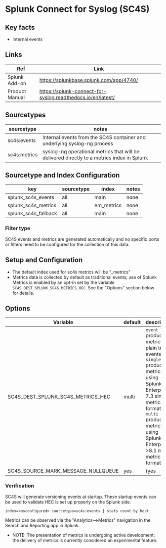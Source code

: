 # Splunk Connect for Syslog (SC4S)

## Key facts

* Internal events

## Links

| Ref            | Link                                                                                                    |
|----------------|---------------------------------------------------------------------------------------------------------|
| Splunk Add-on  | <https://splunkbase.splunk.com/app/4740/>                                                                 |
| Product Manual | <https://splunk-connect-for-syslog.readthedocs.io/en/latest/>  |

## Sourcetypes

| sourcetype     | notes                                                                                                   |
|----------------|---------------------------------------------------------------------------------------------------------|
| sc4s:events    | Internal events from the SC4S container and underlying syslog-ng process                                |
| sc4s:metrics   | syslog-ng operational metrics that will be delivered directly to a metrics index in Splunk              |

## Sourcetype and Index Configuration

| key            | sourcetype     | index          | notes          |
|----------------|----------------|----------------|----------------|
| splunk_sc4s_events    | all            | main           | none           |
| splunk_sc4s_metrics   | all            | em_metrics     | none           |
| splunk_sc4s_fallback   | all            | main     | none           |

### Filter type

SC4S events and metrics are generated automatically and no specific ports or filters need to be configured for the collection of this data.

## Setup and Configuration

* The default index used for sc4s metrics will be "_metrics"
* Metrics data is collected by default as traditional events; use of Splunk Metrics is enabled by an opt-in set by the variable `SC4S_DEST_SPLUNK_SC4S_METRICS_HEC`. See the "Options"
section below for details.

## Options

| Variable                          | default   | description    |
|-----------------------------------|-----------|----------------|
| SC4S_DEST_SPLUNK_SC4S_METRICS_HEC | multi        | `event` produce metrics as plain text events; `single` produce metrics using Splunk Enterprise 7.3 single metrics format; `multi` produce metrics using Splunk Enterprise >8.1 multi metric format |
| SC4S_SOURCE_MARK_MESSAGE_NULLQUEUE | yes | (yes|no) null_queue messages with the body of -- MARK -- |

### Verification

SC4S will generate versioning events at startup. These startup events can be used to validate HEC is set up properly on the Splunk side.

```
index=<asconfigured> sourcetype=sc4s:events | stats count by host
```

Metrics can be observed via the "Analytics-->Metrics" navigation in the Search and Reporting app in Splunk.

* NOTE:  The presentation of metrics is undergoing active development; the delivery of metrics is currently considered an experimental feature.
